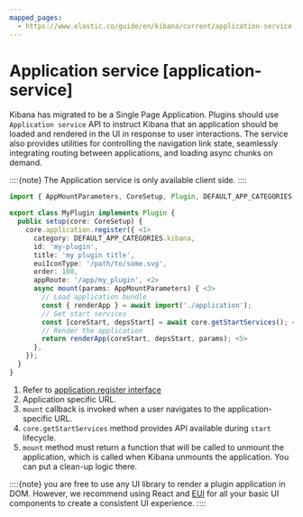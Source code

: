 ```yaml
---
mapped_pages:
  - https://www.elastic.co/guide/en/kibana/current/application-service.html
---
```


# Application service [application-service]

Kibana has migrated to be a Single Page Application. Plugins should use `Application service` API to instruct Kibana that an application should be loaded and rendered in the UI in response to user interactions. The service also provides utilities for controlling the navigation link state, seamlessly integrating routing between applications, and loading async chunks on demand.

::::{note}
The Application service is only available client side.
::::


```typescript
import { AppMountParameters, CoreSetup, Plugin, DEFAULT_APP_CATEGORIES } from '@kbn/core/public';

export class MyPlugin implements Plugin {
  public setup(core: CoreSetup) {
    core.application.register({ <1>
      category: DEFAULT_APP_CATEGORIES.kibana,
      id: 'my-plugin',
      title: 'my plugin title',
      euiIconType: '/path/to/some.svg',
      order: 100,
      appRoute: '/app/my_plugin', <2>
      async mount(params: AppMountParameters) { <3>
        // Load application bundle
        const { renderApp } = await import('./application');
        // Get start services
        const [coreStart, depsStart] = await core.getStartServices(); <4>
        // Render the application
        return renderApp(coreStart, depsStart, params); <5>
      },
    });
  }
}
```

1. Refer to  [application.register interface](https://github.com/elastic/kibana/tree/master/src/core/packages/application/browser/src/contracts.ts)
2. Application specific URL.
3. `mount` callback is invoked when a user navigates to the application-specific URL.
4. `core.getStartServices` method provides API available during `start` lifecycle.
5. `mount` method must return a function that will be called to unmount the application, which is called when Kibana unmounts the application. You can put a clean-up logic there.


::::{note}
you are free to use any UI library to render a plugin application in DOM. However, we recommend using React and [EUI](https://elastic.github.io/eui) for all your basic UI components to create a consistent UI experience.
::::


